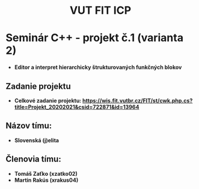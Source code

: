 <div align="center">
    <h1>VUT FIT ICP</h1>
</div>

# Seminár C++ - projekt č.1 (varianta 2)
* **Editor a interpret hierarchicky štrukturovaných funkčných blokov**

## Zadanie projektu
* **Celkové zadanie projektu: https://wis.fit.vutbr.cz/FIT/st/cwk.php.cs?title=Projekt_20202021&csid=722871&id=13964**

## Názov tímu:
* **Slovenská (j)elita**

## Členovia tímu:
* **Tomáš Zaťko (xzatko02)**
* **Martin Rakús (xrakus04)**
